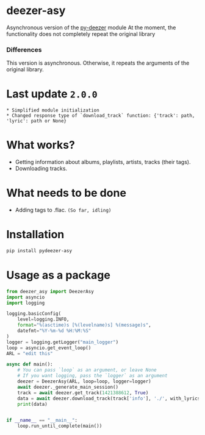# deezer-asy
Asynchronous version of the [py-deezer](https://github.com/acgonzales/pydeezer) module
At the moment, the functionality does not completely repeat the original library

### Differences
This version is asynchronous. Otherwise, it repeats the arguments of the original library.


# Last update `2.0.0`
    * Simplified module initialization
    * Changed response type of `download_track` function: {'track': path, 'lyric': path or None}
    


# What works?
* Getting information about albums, playlists, artists, tracks (their tags).
* Downloading tracks.


# What needs to be done
* Adding tags to .flac. `(So ​​far, idling)`

# Installation
```bash
pip install pydeezer-asy
```

# Usage as a package

```python
from deezer_asy import DeezerAsy
import asyncio
import logging

logging.basicConfig(
    level=logging.INFO,  
    format="%(asctime)s [%(levelname)s] %(message)s",
    datefmt="%Y-%m-%d %H:%M:%S"
)
logger = logging.getLogger("main_logger")
loop = asyncio.get_event_loop()
ARL = "edit this"

async def main():
    # You can pass `loop` as an argument, or leave None
    # If you want logging, pass the `logger` as an argument
    deezer = DeezerAsy(ARL, loop=loop, logger=logger)
    await deezer._generate_main_session()
    track = await deezer.get_track(1421388612, True)
    data = await deezer.download_track(track['info'], './', with_lyrics=True, with_metadata=True)
    print(data)


if __name__ == "__main__":
    loop.run_until_complete(main())
```
